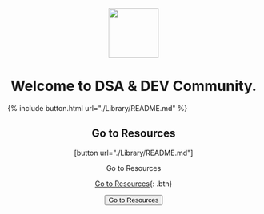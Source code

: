 <center>
<img src="https://user-images.githubusercontent.com/96862518/197410419-c2b628b8-d4bb-4818-aa80-11051e2ecf03.jpg" height = 100 width = 100 align=center> 
</center>

<h1 align = center>Welcome to DSA & DEV Community.</h1>

{% include button.html url="./Library/README.md" %}

<center>
<h2>Go to Resources</h2>

[button url="./Library/README.md"]

Go to Resources 


[Go to Resources](./Library/README.md){: .btn}


<button name="button" onclick="http:./Library/README.md">Go to Resources</button>
</center>